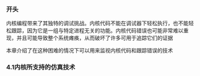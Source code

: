 ### 开头
内核编程带来了其独特的调试挑战。内核代码不能在调试器下轻松执行，也不能轻松跟踪，因为它是一组与特定进程无关的功能。内核代码错误也可能非常难以重现，并且可能导致整个系统瘫痪，从而破坏了许多可用于追踪它们的证据

本章介绍了在这种困难的情况下可以用来监视内核代码和跟踪错误的技术

### 4.1内核所支持的仿真技术
